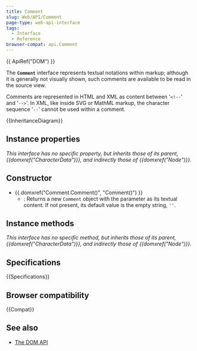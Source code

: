 ```yaml
---
title: Comment
slug: Web/API/Comment
page-type: web-api-interface
tags:
  - Interface
  - Reference
browser-compat: api.Comment
---
```


{{ ApiRef("DOM") }}

The **`Comment`** interface represents textual notations within markup; although it is generally not visually shown, such comments are available to be read in the source view.

Comments are represented in HTML and XML as content between '`<!--`' and '`-->`'. In XML, like inside SVG or MathML markup, the character sequence '`--`' cannot be used within a comment.

{{InheritanceDiagram}}

## Instance properties

_This interface has no specific property, but inherits those of its parent, {{domxref("CharacterData")}}, and indirectly those of {{domxref("Node")}}._

## Constructor

- {{ domxref("Comment.Comment()", "Comment()") }}
  - : Returns a new `Comment` object with the parameter as its textual content. If not present, its default value is the empty string, `''`.

## Instance methods

_This interface has no specific method, but inherits those of its parent, {{domxref("CharacterData")}}, and indirectly those of {{domxref("Node")}}._

## Specifications

{{Specifications}}

## Browser compatibility

{{Compat}}

## See also

- [The DOM API](/en-US/docs/Web/API/Document_Object_Model)

